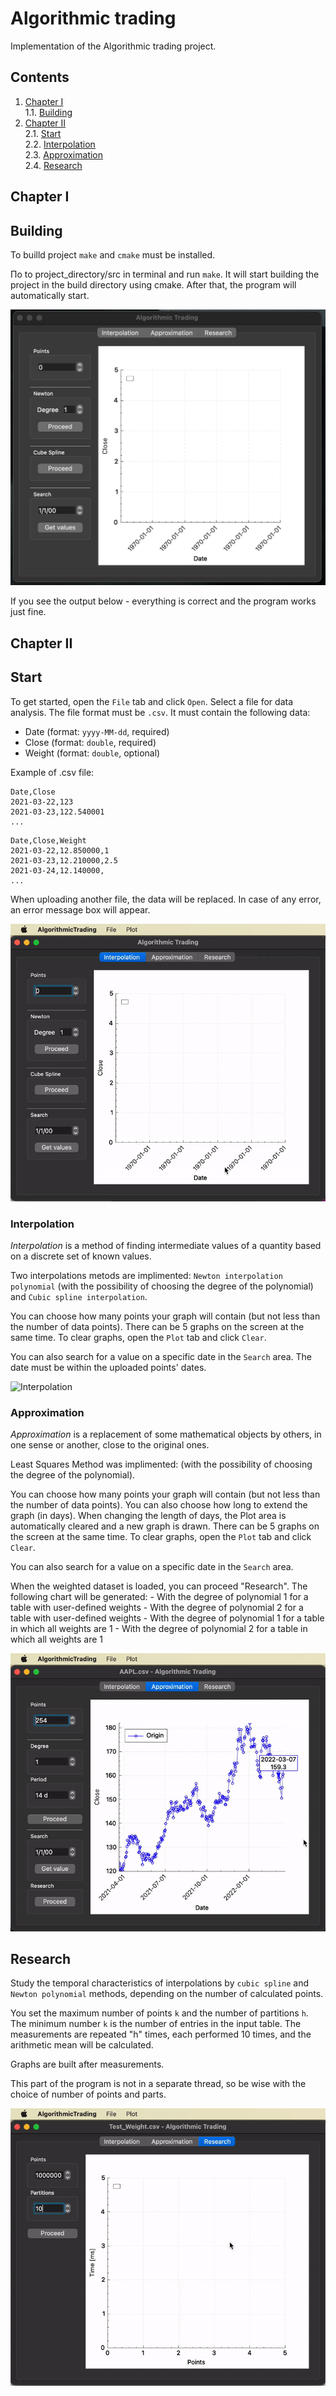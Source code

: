 # Algorithmic trading

Implementation of the Algorithmic trading project.



## Contents

1. [Chapter I](#chapter-i) \
    1.1. [Building](#building)
2. [Chapter II](#chapter-ii) \
    2.1. [Start](#start)  
    2.2. [Interpolation](#interpolation)  
    2.3. [Approximation](#approximation)  
    2.4. [Research](#research)  


## Chapter I  

## Building


To builld project `make` and `cmake` must be installed. 

Пo to project_directory/src in terminal and run `make`. It will start building the project in the build directory using cmake. After that, the program will automatically start.


![Start](misc/images/start.png)

If you see the output below - everything is correct and the program works just fine.

## Chapter II

## Start

To get started, open the `File` tab and click `Open`. Select a file for data analysis. The file format must be `.csv`. It must contain the following data:
 - Date (format: `yyyy-MM-dd`, required)
 - Close (format: `double`, required)
 - Weight (format: `double`, optional)

Example of .csv file:

```
Date,Close
2021-03-22,123
2021-03-23,122.540001
...
```
```
Date,Close,Weight
2021-03-22,12.850000,1
2021-03-23,12.210000,2.5
2021-03-24,12.140000,
...
```

When uploading another file, the data will be replaced.
In case of any error, an error message box will appear.


![Open File](misc/images/open_file.gif)


### Interpolation

*Interpolation* is a method of finding intermediate values of a quantity based on a discrete set of known values.

Two interpolations metods are implimented: `Newton interpolation polynomial` (with the possibility of choosing the degree of the polynomial) and `Cubic spline interpolation`.

You can choose how many points your graph will contain (but not less than the number of data points).
There can be 5 graphs on the screen at the same time. To clear graphs, open the `Plot` tab and click `Clear`.

You can also search for a value on a specific date in the `Search` area. The date must be within the uploaded points' dates.


![Interpolation](misc/images/interpolation.gif)


### Approximation

*Approximation* is a replacement of some mathematical objects by others, in one sense or another, close to the original ones.

Least Squares Method was implimented: (with the possibility of choosing the degree of the polynomial).

You can choose how many points your graph will contain (but not less than the number of data points). You can also choose how long to extend the graph (in days). When changing the length of days, the Plot area is automatically cleared and a new graph is drawn.
There can be 5 graphs on the screen at the same time. To clear graphs, open the `Plot` tab and click `Clear`.

You can also search for a value on a specific date in the `Search` area.

When the weighted dataset is loaded, you can proceed "Research". The following chart will be generated:
    - With the degree of polynomial 1 for a table with user-defined weights
    - With the degree of polynomial 2 for a table with user-defined weights
    - With the degree of polynomial 1 for a table in which all weights are 1
    - With the degree of polynomial 2 for a table in which all weights are 1


![Approximation](misc/images/approximation.gif)


## Research
Study the temporal characteristics of interpolations by `cubic spline` and `Newton polynomial` methods, depending on the number of calculated points.

You set the maximum number of points `k` and the number of partitions `h`. The minimum number `k` is the number of entries in the input table.
The measurements are repeated "h" times, each performed 10 times, and the arithmetic mean will be calculated.

Graphs are built after measurements.

This part of the program is not in a separate thread, so be wise with the choice of number of points and parts.


![Research](misc/images/research.gif)
